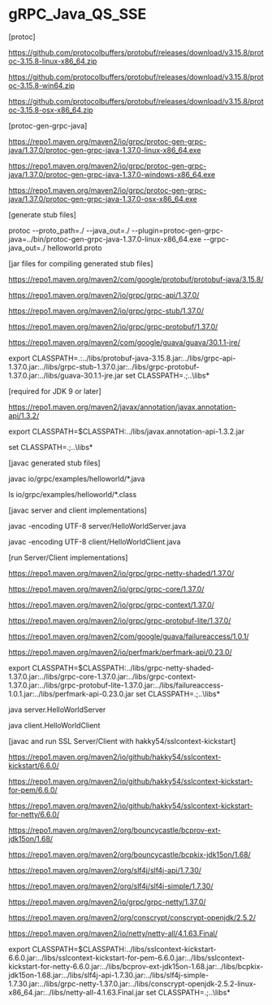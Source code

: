 # gRPC_Java_QS_SSE
[protoc]

https://github.com/protocolbuffers/protobuf/releases/download/v3.15.8/protoc-3.15.8-linux-x86_64.zip

https://github.com/protocolbuffers/protobuf/releases/download/v3.15.8/protoc-3.15.8-win64.zip

https://github.com/protocolbuffers/protobuf/releases/download/v3.15.8/protoc-3.15.8-osx-x86_64.zip



[protoc-gen-grpc-java]

https://repo1.maven.org/maven2/io/grpc/protoc-gen-grpc-java/1.37.0/protoc-gen-grpc-java-1.37.0-linux-x86_64.exe

https://repo1.maven.org/maven2/io/grpc/protoc-gen-grpc-java/1.37.0/protoc-gen-grpc-java-1.37.0-windows-x86_64.exe

https://repo1.maven.org/maven2/io/grpc/protoc-gen-grpc-java/1.37.0/protoc-gen-grpc-java-1.37.0-osx-x86_64.exe



[generate stub files]

protoc --proto_path=./ --java_out=./ --plugin=protoc-gen-grpc-java=../bin/protoc-gen-grpc-java-1.37.0-linux-x86_64.exe --grpc-java_out=./ helloworld.proto



[jar files for compiling generated stub files]

https://repo1.maven.org/maven2/com/google/protobuf/protobuf-java/3.15.8/

https://repo1.maven.org/maven2/io/grpc/grpc-api/1.37.0/

https://repo1.maven.org/maven2/io/grpc/grpc-stub/1.37.0/

https://repo1.maven.org/maven2/io/grpc/grpc-protobuf/1.37.0/

https://repo1.maven.org/maven2/com/google/guava/guava/30.1.1-jre/

export CLASSPATH=.:../libs/protobuf-java-3.15.8.jar:../libs/grpc-api-1.37.0.jar:../libs/grpc-stub-1.37.0.jar:../libs/grpc-protobuf-1.37.0.jar:../libs/guava-30.1.1-jre.jar
set CLASSPATH=.;..\libs\*


[required for JDK 9 or later]

https://repo1.maven.org/maven2/javax/annotation/javax.annotation-api/1.3.2/

export CLASSPATH=$CLASSPATH:../libs/javax.annotation-api-1.3.2.jar 

set CLASSPATH=.;..\libs\*



[javac generated stub files]

javac io/grpc/examples/helloworld/*.java

ls io/grpc/examples/helloworld/*.class



[javac server and client implementations]

javac -encoding UTF-8 server/HelloWorldServer.java

javac -encoding UTF-8 client/HelloWorldClient.java



[run Server/Client implementations]

https://repo1.maven.org/maven2/io/grpc/grpc-netty-shaded/1.37.0/

https://repo1.maven.org/maven2/io/grpc/grpc-core/1.37.0/

https://repo1.maven.org/maven2/io/grpc/grpc-context/1.37.0/

https://repo1.maven.org/maven2/io/grpc/grpc-protobuf-lite/1.37.0/

https://repo1.maven.org/maven2/com/google/guava/failureaccess/1.0.1/

https://repo1.maven.org/maven2/io/perfmark/perfmark-api/0.23.0/

export CLASSPATH=$CLASSPATH:../libs/grpc-netty-shaded-1.37.0.jar:../libs/grpc-core-1.37.0.jar:../libs/grpc-context-1.37.0.jar:../libs/grpc-protobuf-lite-1.37.0.jar:../libs/failureaccess-1.0.1.jar:../libs/perfmark-api-0.23.0.jar
set CLASSPATH=.;..\libs\*

java server.HelloWorldServer

java client.HelloWorldClient


[javac and run SSL Server/Client with hakky54/sslcontext-kickstart]

https://repo1.maven.org/maven2/io/github/hakky54/sslcontext-kickstart/6.6.0/

https://repo1.maven.org/maven2/io/github/hakky54/sslcontext-kickstart-for-pem/6.6.0/

https://repo1.maven.org/maven2/io/github/hakky54/sslcontext-kickstart-for-netty/6.6.0/

https://repo1.maven.org/maven2/org/bouncycastle/bcprov-ext-jdk15on/1.68/

https://repo1.maven.org/maven2/org/bouncycastle/bcpkix-jdk15on/1.68/

https://repo1.maven.org/maven2/org/slf4j/slf4j-api/1.7.30/

https://repo1.maven.org/maven2/org/slf4j/slf4j-simple/1.7.30/

https://repo1.maven.org/maven2/io/grpc/grpc-netty/1.37.0/

https://repo1.maven.org/maven2/org/conscrypt/conscrypt-openjdk/2.5.2/

https://repo1.maven.org/maven2/io/netty/netty-all/4.1.63.Final/

export CLASSPATH=$CLASSPATH:../libs/sslcontext-kickstart-6.6.0.jar:../libs/sslcontext-kickstart-for-pem-6.6.0.jar:../libs/sslcontext-kickstart-for-netty-6.6.0.jar:../libs/bcprov-ext-jdk15on-1.68.jar:../libs/bcpkix-jdk15on-1.68.jar:../libs/slf4j-api-1.7.30.jar:../libs/slf4j-simple-1.7.30.jar:../libs/grpc-netty-1.37.0.jar:../libs/conscrypt-openjdk-2.5.2-linux-x86_64.jar:../libs/netty-all-4.1.63.Final.jar
set CLASSPATH=.;..\libs\*
